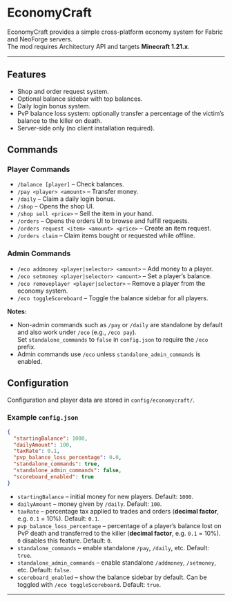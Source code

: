 # EconomyCraft

EconomyCraft provides a simple cross-platform economy system for Fabric and NeoForge servers.  
The mod requires Architectury API and targets **Minecraft 1.21.x**.

---

## Features

- Shop and order request system.
- Optional balance sidebar with top balances.
- Daily login bonus system.
- PvP balance loss system: optionally transfer a percentage of the victim’s balance to the killer on death.
- Server-side only (no client installation required).

## Commands
### Player Commands
- `/balance [player]` – Check balances.
- `/pay <player> <amount>` – Transfer money.
- `/daily` – Claim a daily login bonus.
- `/shop` – Opens the shop UI.
- `/shop sell <price>` – Sell the item in your hand.
- `/orders` – Opens the orders UI to browse and fulfill requests.
- `/orders request <item> <amount> <price>` – Create an item request.
- `/orders claim` – Claim items bought or requested while offline.

### Admin Commands
- `/eco addmoney <player|selector> <amount>` – Add money to a player.
- `/eco setmoney <player|selector> <amount>` – Set a player’s balance.
- `/eco removeplayer <player|selector>` – Remove a player from the economy system.
- `/eco toggleScoreboard` – Toggle the balance sidebar for all players.

**Notes:**
- Non-admin commands such as `/pay` or `/daily` are standalone by default and also work under `/eco` (e.g., `/eco pay`).  
  Set `standalone_commands` to `false` in `config.json` to require the `/eco` prefix.
- Admin commands use `/eco` unless `standalone_admin_commands` is enabled.

## Configuration

Configuration and player data are stored in `config/economycraft/`.

### Example `config.json`

```json
{
  "startingBalance": 1000,
  "dailyAmount": 100,
  "taxRate": 0.1,
  "pvp_balance_loss_percentage": 0.0,
  "standalone_commands": true,
  "standalone_admin_commands": false,
  "scoreboard_enabled": true
}
```

- `startingBalance` – initial money for new players. Default: `1000`.
- `dailyAmount` – money given by `/daily`. Default: `100`.
- `taxRate` – percentage tax applied to trades and orders (**decimal factor**, e.g. `0.1` = 10%). Default: `0.1`.
- `pvp_balance_loss_percentage` – percentage of a player’s balance lost on PvP death and transferred to the killer (**decimal factor**, e.g. `0.1` = 10%). `0` disables this feature. Default: `0`.
- `standalone_commands` – enable standalone `/pay`, `/daily`, etc. Default: `true`.
- `standalone_admin_commands` – enable standalone `/addmoney`, `/setmoney`, etc. Default: `false`.
- `scoreboard_enabled` – show the balance sidebar by default. Can be toggled with `/eco toggleScoreboard`. Default: `true`.

---
